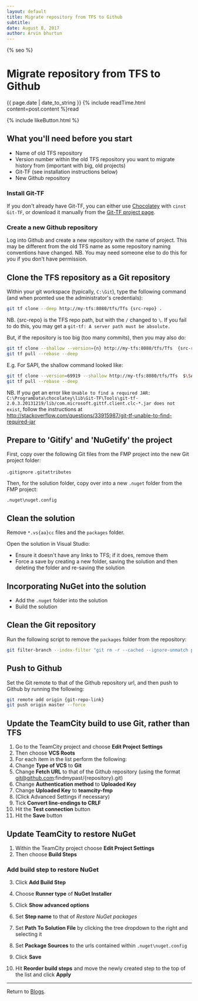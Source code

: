 ```yaml
---
layout: default
title: Migrate repository from TFS to Github
subtitle:
date: August 8, 2017
author: Arvin bhurtun
---
```

{% seo %}
# Migrate repository from TFS to Github

{{ page.date | date_to_string }} {% include readTime.html content=post.content %}read

{% include likeButton.html %}

## What you'll need before you start
* Name of old TFS repository
* Version number within the old TFS repository you want to migrate history from (important with big, old projects)
* Git-TF (see installation instructions below)
* New Github repository

### Install Git-TF
If you don't already have Git-TF, you can either use [Chocolatey](https://chocolatey.org/) with `cinst Git-TF`, or download it manually from the [Git-TF project page](https://gittf.codeplex.com/).

### Create a new Github repository
Log into Github and create a new repository with the name of project. This may be different from the old TFS name as some repository naming conventions have changed. NB. You may need someone else to do this for you if you don't have permission.

## Clone the TFS repository as a Git repository
Within your git workspace (typically, `C:\Git`), type the following command (and when promted use the administrator's credentials):

```sh
git tf clone --deep http://my-tfs:8080/tfs/Tfs {src-repo} .
```

NB. {src-repo} is the TFS repo path, but with the `/` changed to `\`. If you fail to do this, you may get a `git-tf: A server path must be absolute.`

But, if the repository is too big (too many commits), then you may also do:

```sh
git tf clone --shallow --version={n} http://my-tfs:8080/tfs/Tfs  {src-repo} .
git tf pull --rebase --deep
```
E.g. For SAPI, the shallow command looked like:

```sh
git tf clone --version=69919 --shallow http://my-tfs:8080/tfs/Tfs  $\SAPI\Main .
git tf pull --rebase --deep
```
NB. If you get an error like `Unable to find a required JAR: C:\ProgramData\chocolatey\lib\Git-TF\Tools\git-tf-2.0.3.20131219/lib/com.microsoft.gittf.client.clc-*.jar does not exist`, follow the instructions at http://stackoverflow.com/questions/33915987/git-tf-unable-to-find-required-jar

## Prepare to 'Gitify' and 'NuGetify' the project
First, copy over the following Git files from the FMP project into the new Git project folder:

`.gitignore`
`.gitattributes`

Then, for the solution folder, copy over into a new `.nuget` folder from the FMP project:

`.nuget\nuget.config`

## Clean the solution
Remove `*.vs{aa}cc` files and the `packages` folder.

Open the solution in Visual Studio:
* Ensure it doesn't have any links to TFS; if it does, remove them
* Force a save by creating a new folder, saving the solution and then deleting the folder and re-saving the solution

## Incorporating NuGet into the solution
* Add the `.nuget` folder into the solution
* Build the solution

## Clean the Git repository
Run the following script to remove the `packages` folder from the repository:

```sh
git filter-branch --index-filter "git rm -r --cached --ignore-unmatch packages/" --prune-empty --tag-name-filter cat -- --all
```

## Push to Github
Set the Git remote to that of the Github repository url, and then push to Github by running the following:

```sh
git remote add origin {git-repo-link}
git push origin master --force
```

## Update the TeamCity build to use Git, rather than TFS
1. Go to the TeamCity project and choose __Edit Project Settings__
2. Then choose __VCS Roots__
3. For each item in the list perform the following:
  1. Change __Type of VCS__ to __Git__
  2. Change __Fetch URL__ to that of the Github repository (using the format git@github.com:findmypast/{repository}.git)
  3. Change __Authentication method__ to __Uploaded Key__
  4. Change __Uploaded Key__ to __teamcity-fmp__
  5. (Click Advanced Settings if necessary)
  6. Tick __Convert line-endings to CRLF__
  7. Hit the __Test connection__ button
  8. Hit the __Save__ button

## Update TeamCity to restore NuGet
1. Within the TeamCity project choose __Edit Project Settings__
2. Then choose __Build Steps__

### Add build step to restore NuGet
3. Click __Add Build Step__
4. Choose __Runner type__ of __NuGet Installer__
5. Click __Show advanced options__
6. Set __Step name__ to that of *Restore NuGet packages*
7. Set __Path To Solution File__ by clicking the tree dropdown to the right and selecting it
8. Set __Package Sources__ to the urls contained within `.nuget\nuget.config`
9. Click __Save__

10. Hit __Reorder build steps__ and move the newly created step to the top of the list and click __Apply__

---

Return to [Blogs](../index.md).
